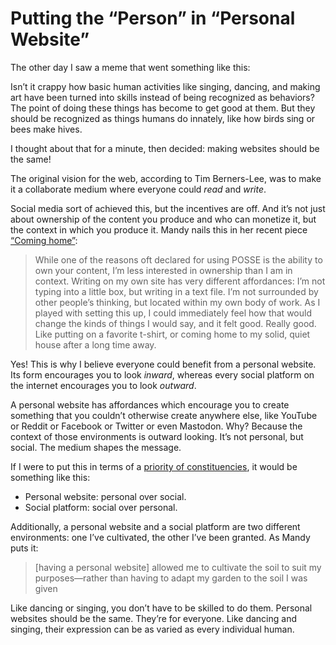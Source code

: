 # Putting the “Person” in “Personal Website”

The other day I saw a meme that went something like this:

Isn’t it crappy how basic human activities like singing, dancing, and making art have been turned into skills instead of being recognized as behaviors? The point of doing these things has become to get good at them. But they should be recognized as things humans do innately, like how birds sing or bees make hives.

I thought about that for a minute, then decided: making websites should be the same!

The original vision for the web, according to Tim Berners-Lee, was to make it a collaborate medium where everyone could _read_ and _write_.

Social media sort of achieved this, but the incentives are off. And it’s not just about ownership of the content you produce and who can monetize it, but the context in which you produce it. Mandy nails this in her recent piece [“Coming home”](https://aworkinglibrary.com/writing/coming-home):

> While one of the reasons oft declared for using POSSE is the ability to own your content, I’m less interested in ownership than I am in context. Writing on my own site has very different affordances: I’m not typing into a little box, but writing in a text file. I’m not surrounded by other people’s thinking, but located within my own body of work. As I played with setting this up, I could immediately feel how that would change the kinds of things I would say, and it felt good. Really good. Like putting on a favorite t-shirt, or coming home to my solid, quiet house after a long time away.

Yes! This is why I believe everyone could benefit from a personal website. Its form encourages you to look _inward_, whereas every social platform on the internet encourages you to look _outward_.

A personal website has affordances which encourage you to create something that you couldn’t otherwise create anywhere else, like YouTube or Reddit or Facebook or Twitter or even Mastodon.  Why?  Because the context of those environments is outward looking. It’s not personal, but social. The medium shapes the message.

If I were to put this in terms of a [priority of constituencies](https://adactio.com/journal/16811), it would be something like this:

- Personal website: personal over social.
- Social platform: social over personal.

Additionally, a personal website and a social platform are two different environments: one I’ve cultivated, the other I’ve been granted. As Mandy puts it:

> [having a personal website] allowed me to cultivate the soil to suit my purposes—rather than having to adapt my garden to the soil I was given

Like dancing or singing, you don’t have to be skilled to do them. Personal websites should be the same. They’re for everyone. Like dancing and singing, their expression can be as varied as every individual human.